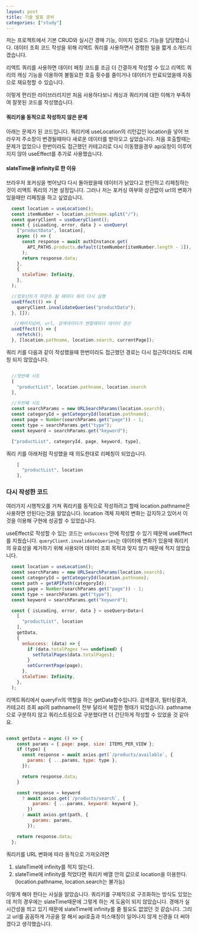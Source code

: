 ```yaml
---
layout: post
title: 기술 발표 준비
categories: ["study"]
---
```


저는 프로젝트에서 기본 CRUD와 실시간 경매 기능, 이미지 업로드 기능을 담당했습니다.
데이터 조회 코드 작성을 위해 리액트 쿼리를 사용하면서 경험한 일을 짧게 소개드리겠습니다.

리액트 쿼리를 사용하면 데이터 페칭 코드를 조금 더 간결하게 작성할 수 있고
리액트 쿼리의 캐싱 기능을 이용하여 불필요한 호출 횟수를 줄이거나 데이터가 만료되었을때 자동으로 재요청할 수 있습니다.

이렇게 편리한 라이브러리지만 처음 사용하다보니 캐싱과 쿼리키에 대한 이해가 부족하여 잘못된 코드를 작성했습니다.

#### 쿼리키을 동적으로 작성하지 않은 문제
아래는 문제가 된 코드입니다. 쿼리키에 useLocation의 리턴값인 location을 넣어 브라우저 주소창이 변경될때마다 새로운 데이터를 받아오고 싶었습니다. 처음 호출할때는 문제가 없었으나 한번이라도 접근했던 카테고리로 다시 이동했을경우 api요청이 이루어지지 않아 useEffect를 추가로 사용했습니다. 

#### slateTime을 infinity로 한 이유
브라우저 포커싱을 벗어났다 다시 돌아왔을때 데이터가 낡았다고 판단하고 리페칭하는것이 리액트 쿼리의 기본 설정입니다. 그러나 저는 포커싱 여부와 상관없이 url의 변화가 있을때만 리페칭을 하고 싶었습니다.

```jsx
  const location = useLocation();
  const itemNumber = location.pathname.split("/");
  const queryClient = useQueryClient();
  const { isLoading, error, data } = useQuery(
    ["productData", location],
    async () => {
      const response = await authInstance.get(
        API_PATHS.products.default(itemNumber[itemNumber.length - 1]),
      );
      return response.data;
    },
    {
      staleTime: Infinity,
    },
  );

  //컴포넌트가 마운트 될 때마다 쿼리 다시 실행
  useEffect(() => {
    queryClient.invalidateQueries("productData");
  }, []);

   //페이지넘버, url, 검색데이터가 변할때마다 데이터 갱신
  useEffect(() => {
    refetch();
  }, [location.pathname, location.search, currentPage]);
```

쿼리 키를 다음과 같이 작성했을때 한번이라도 접근했던 경로는 다시 접근하더라도 리페칭 되지 않았습니다.

```jsx

  //첫번째 시도
  [
    "productList", location.pathname, location.search
  ],

  //두번째 시도
  const searchParams = new URLSearchParams(location.search);
  const categoryId = getCategoryId(location.pathname);
  const page = Number(searchParams.get("page")) - 1;
  const type = searchParams.get("type");
  const keyword = searchParams.get("keyword");

  ["productList", categoryId, page, keyword, type],

```

쿼리 키를 아래처럼 작성했을 때 의도한대로 리페칭이 되었습니다.

```jsx
    [
      "productList", location
    ],
```

### 다시 작성한 코드
여러가지 시행착오를 거쳐 쿼리키를 동적으로 작성하려고 할때 location.pathname은 사용하면 안된다는것을 알았습니다. location 객체 자체의 변화는 감지하고 있어서 이것을 이용해 구현에 성공할 수 있었습니다.

useEffect로 작성할 수 있는 코드는 `onSuccess` 안에 작성할 수 있기 때문에 useEffect를 지웠습니다. `queryClient.invalidateQueries`는 데이터에 변화가 있을때 쿼리키의 유효성을 제거하기 위해 사용되어 데이터 조회 목적과 맞지 않기 때문에 적지 않았습니다.

```jsx
  const location = useLocation();
  const searchParams = new URLSearchParams(location.search);
  const categoryId = getCategoryId(location.pathname);
  const path = getAPIPath(categoryId);
  const page = Number(searchParams.get("page")) - 1;
  const type = searchParams.get("type");
  const keyword = searchParams.get("keyword");

  const { isLoading, error, data } = useQuery<Data>(
    [
      "productList", location
    ],
    getData,
    {
      onSuccess: (data) => {
        if (data.totalPages !== undefined) {
          setTotalPages(data.totalPages);
        }
        setCurrentPage(page);
      },
      staleTime: Infinity,
    },
  );
  ```

리액트쿼리에서 queryFn의 역할을 하는 getData함수입니다. 검색결과, 필터링결과, 카테고리 조회 api의 pathname이 전부 달라서 복잡한 형태가 되었습니다. pathname으로 구분하지 않고 쿼리스트링으로 구분했다면 더 간단하게 작성할 수 있었을 것 같아요.

```jsx

const getData = async () => {
    const params = { page: page, size: ITEMS_PER_VIEW };
    if (type) {
      const response = await axios.get(`/products/available`, {
        params: { ...params, type: type },
      });

      return response.data;
    }

    const response = keyword
      ? await axios.get(`/products/search`, {
          params: { ...params, keyword: keyword },
        })
      : await axios.get(path, {
          params: params,
        });

    return response.data;
  };

```

쿼리키를 URL 변화에 따라 동적으로 가져오려면

1. slateTime에 infinity를 적지 않는다.
2. slateTime에 infinity를 적었다면 쿼리키 배열 안의 값으로 location을 이용한다.(location.pathname, location.search는 불가능)

이렇게 해야 한다는 사실을 알았습니다. 쿼리키를 구체적으로 구조화하는 방식도 있었는데 저의 경우에는 slateTime때문에 그렇게 하는 게 도움이 되지 않았습니다. 경매가 실시간성을 띄고 있기 때문에 slateTime에 infinity를 줄 필요도 없었던 것 같습니다. 그리고 url를 꼼꼼하게 가공을 잘 해서 api호출과 미스매칭이 일어나지 않게 신경을 더 써야겠다고 생각했습니다.
 
